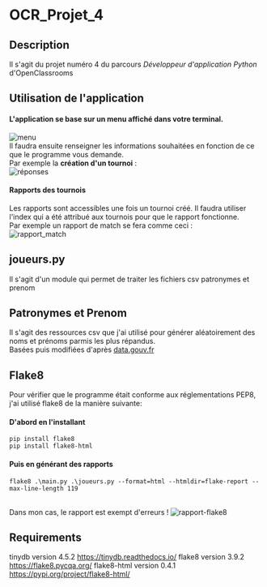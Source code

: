 # OCR_Projet_4
## Description
Il s'agit du projet numéro 4 du parcours *Développeur d'application Python* d'OpenClassrooms

## Utilisation de l'application
#### L'application se base sur un menu affiché dans votre terminal.
![menu](https://puu.sh/IhMQr/d9ae47010a.png)
<br/>Il faudra ensuite renseigner les informations souhaitées en fonction de ce que le programme vous demande.
<br/>Par exemple la **création d'un tournoi** :
<br/>![réponses](https://puu.sh/IhMQK/5a24ace1c6.png)

#### Rapports des tournois
Les rapports sont accessibles une fois un tournoi créé.
Il faudra utiliser l'index qui a été attribué aux tournois pour que le rapport fonctionne.<br/>
Par exemple un rapport de match se fera comme ceci :
<br/>
![rapport_match](https://puu.sh/IhNaV/36aa1624b1.png)

## joueurs.py
Il s'agit d'un module qui permet de traiter les fichiers csv patronymes et prenom

## Patronymes et Prenom
Il s'agit des ressources csv que j'ai utilisé pour générer aléatoirement des noms et prénoms parmis les plus répandus.
<br/>Basées puis modifiées d'après [data.gouv.fr](https://www.data.gouv.fr/en/datasets/liste-de-prenoms-et-patronymes/)

## Flake8
Pour vérifier que le programme était conforme aux réglementations PEP8, j'ai utilisé flake8 de la manière suivante:
#### D'abord en l'installant
```shell
pip install flake8
pip install flake8-html
```
#### Puis en générant des rapports
```shell
flake8 .\main.py .\joueurs.py --format=html --htmldir=flake-report --max-line-length 119
```
<br/> Dans mon cas, le rapport est exempt d'erreurs !
![rapport-flake8](https://puu.sh/IhNgi/4d0227c665.png)

## Requirements
tinydb version 4.5.2 https://tinydb.readthedocs.io/
flake8 version 3.9.2 https://flake8.pycqa.org/
flake8-html version 0.4.1 https://pypi.org/project/flake8-html/
